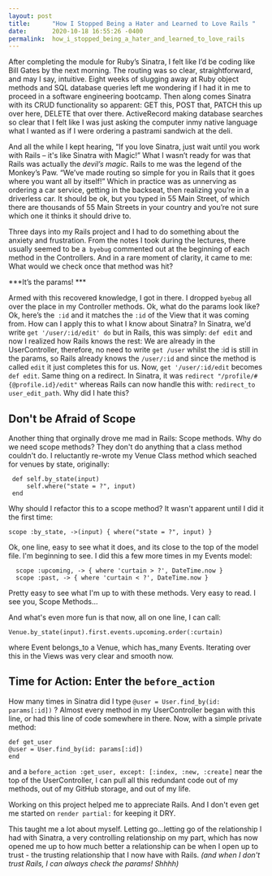 ```yaml
---
layout: post
title:      "How I Stopped Being a Hater and Learned to Love Rails "
date:       2020-10-18 16:55:26 -0400
permalink:  how_i_stopped_being_a_hater_and_learned_to_love_rails
---
```



After completing the module for Ruby’s Sinatra, I felt like I’d be coding like Bill Gates by the next morning.  The routing was so clear, straightforward, and may I say, intuitive.  Eight weeks of slugging away at Ruby object methods and SQL database queries left me wondering if I had it in me to proceed in a software engineering bootcamp.  Then along comes Sinatra with its CRUD functionality so apparent: GET this, POST that, PATCH this up over here, DELETE that over there.  ActiveRecord making database searches so clear that I felt like I was just asking the computer inmy native  language what I wanted as if I were ordering a pastrami sandwich at the deli.      

And all the while I kept hearing, “If you love Sinatra, just wait until you work with Rails – it's like Sinatra with Magic!” What I wasn’t ready for was that Rails was actually the *devil’s magic*.  Rails to me was the legend of the Monkey’s Paw.  “We’ve made routing so simple for you in Rails that it goes where you want all by itself!”  Which in practice was as unnerving as ordering a car service, getting in the backseat, then realizing you’re in a driverless car.  It should be ok, but you typed in 55 Main Street, of which there are thousands of 55 Main Streets in your country and you’re not sure which one it thinks it should drive to. 

Three days into my Rails project and I had to do something about the anxiety and frustration.  From the notes I took during the lectures, there usually seemed to be a` byebug` commented out at the beginning of each method in the Controllers.  And in a rare moment of clarity, it came to me: What would we check once that method was hit? 

***It’s the params! ***

Armed with this recovered knowledge, I got in there.  I dropped `byebug` all over the place in my Controller methods.  Ok, what do the params look like?  Ok, here’s the` :id`  and it matches the `:id` of the View that it was coming from.  How can I apply this to what I know about Sinatra?  In Sinatra, we'd write `get '/user/:id/edit' do` but in Rails, this was simply: `def edit` and now I realized how Rails knows the rest: We are already in the UserController, therefore, no need to write `get /user` whilst the :id is still in the params, so Rails already knows the `/user/:id` and since the method is called `edit` it just completes this for us.  Now, `get '/user/:id/edit` becomes `def edit`.   Same thing on a redirect.  In Sinatra, it was `redirect "/profile/#{@profile.id}/edit"` whereas Rails can now handle this with: `redirect_to user_edit_path`.  Why did I hate this?

## Don't be Afraid of Scope

Another thing that orginally drove me mad in Rails: Scope methods.  Why do we need scope methods?  They don't do anything that a class method couldn't do.   I reluctantly re-wrote my Venue Class method which seached for venues by state, originally:
```
 def self.by_state(input)
     self.where("state = ?", input)
 end
```

Why should I refactor this to a scope method?  It wasn't apparent until I did it the first time:
```
scope :by_state, ->(input) { where("state = ?", input) }
```

Ok, one line, easy to see what it does, and its close to the top of the model file.  I'm beginning to see.  I did this a few more times in my Events model:
```
  scope :upcoming, -> { where 'curtain > ?', DateTime.now }
  scope :past, -> { where 'curtain < ?', DateTime.now }
```

Pretty easy to see what I'm up to with these methods.  Very easy to read.  I see you, Scope Methods...

And what's even more fun is that now, all on one line, I can call:

`Venue.by_state(input).first.events.upcoming.order(:curtain)`

where Event belongs_to a Venue, which has_many Events.  Iterating over this in the Views was very clear and smooth now.

## Time for Action:  Enter the ```before_action```

How many times in Sinatra did I type `@user = User.find_by(id: params[:id])` ?  Almost every method in my UserController began with this line, or had this line of code somewhere in there.  Now, with a simple private method: 

```
def get_user
@user = User.find_by(id: params[:id])
end
```

and a ```before_action :get_user, except: [:index, :new, :create]``` near the top of the UserController, I can pull all this redundant code out of my methods, out of my GitHub storage, and out of my life.  

Working on this project helped me to appreciate Rails.  And I don't even get me started on `render partial:` for keeping it DRY.  

This taught me a lot about myself.  Letting go...letting go of the relationship I had with Sinatra, a very controlling relationship on my part, which has now opened me up to how much better a relationship can be when I open up to trust - the trusting relationship that I now have with Rails.  *(and when I don't trust Rails, I can always check the params! Shhhh)*

